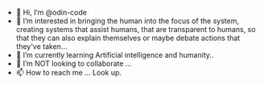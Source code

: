 - 👋 Hi, I’m @odin-code
- 👀 I’m interested in bringing the human into the focus of the system, creating systems that assist humans, that are transparent to humans, so that they can also explain themselves or maybe debate actions that they've taken...
- 🌱 I’m currently learning Artificial intelligence and humanity..
- 💞️ I’m NOT looking to collaborate   ...
- 📫 How to reach me ... Look up.

 
